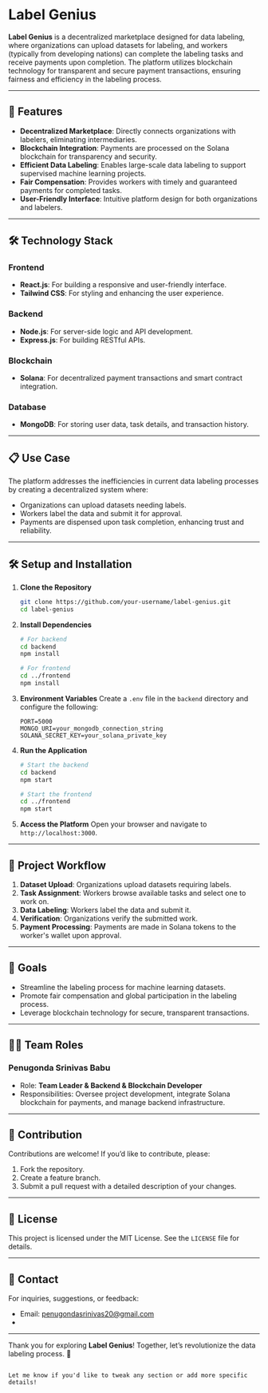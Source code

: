 
# Label Genius

**Label Genius**  is a decentralized marketplace designed for data labeling, where organizations can upload datasets for labeling, and workers (typically from developing nations) can complete the labeling tasks and receive payments upon completion. The platform utilizes blockchain technology for transparent and secure payment transactions, ensuring fairness and efficiency in the labeling process.

---

## 🚀 Features

- **Decentralized Marketplace**: Directly connects organizations with labelers, eliminating intermediaries.
- **Blockchain Integration**: Payments are processed on the Solana blockchain for transparency and security.
- **Efficient Data Labeling**: Enables large-scale data labeling to support supervised machine learning projects.
- **Fair Compensation**: Provides workers with timely and guaranteed payments for completed tasks.
- **User-Friendly Interface**: Intuitive platform design for both organizations and labelers.

---

## 🛠️ Technology Stack

### Frontend
- **React.js**: For building a responsive and user-friendly interface.
- **Tailwind CSS**: For styling and enhancing the user experience.

### Backend
- **Node.js**: For server-side logic and API development.
- **Express.js**: For building RESTful APIs.

### Blockchain
- **Solana**: For decentralized payment transactions and smart contract integration.

### Database
- **MongoDB**: For storing user data, task details, and transaction history.

---

## 📋 Use Case

The platform addresses the inefficiencies in current data labeling processes by creating a decentralized system where:
- Organizations can upload datasets needing labels.
- Workers label the data and submit it for approval.
- Payments are dispensed upon task completion, enhancing trust and reliability.

---

## 🛠️ Setup and Installation

1. **Clone the Repository**
   ```bash
   git clone https://github.com/your-username/label-genius.git
   cd label-genius
   ```

2. **Install Dependencies**
   ```bash
   # For backend
   cd backend
   npm install

   # For frontend
   cd ../frontend
   npm install
   ```

3. **Environment Variables**
   Create a `.env` file in the `backend` directory and configure the following:
   ```env
   PORT=5000
   MONGO_URI=your_mongodb_connection_string
   SOLANA_SECRET_KEY=your_solana_private_key
   ```

4. **Run the Application**
   ```bash
   # Start the backend
   cd backend
   npm start

   # Start the frontend
   cd ../frontend
   npm start
   ```

5. **Access the Platform**
   Open your browser and navigate to `http://localhost:3000`.

---

## 📖 Project Workflow

1. **Dataset Upload**: Organizations upload datasets requiring labels.
2. **Task Assignment**: Workers browse available tasks and select one to work on.
3. **Data Labeling**: Workers label the data and submit it.
4. **Verification**: Organizations verify the submitted work.
5. **Payment Processing**: Payments are made in Solana tokens to the worker's wallet upon approval.

---

## 🎯 Goals

- Streamline the labeling process for machine learning datasets.
- Promote fair compensation and global participation in the labeling process.
- Leverage blockchain technology for secure, transparent transactions.

---

## 👨‍💻 Team Roles

### **Penugonda Srinivas Babu**
- Role: **Team Leader & Backend & Blockchain Developer**
- Responsibilities: Oversee project development, integrate Solana blockchain for payments, and manage backend infrastructure.

---

## 🤝 Contribution

Contributions are welcome! If you’d like to contribute, please:
1. Fork the repository.
2. Create a feature branch.
3. Submit a pull request with a detailed description of your changes.

---

## 📄 License

This project is licensed under the MIT License. See the `LICENSE` file for details.

---

## 📧 Contact

For inquiries, suggestions, or feedback:
- Email: penugondasrinivas20@gmail.com
- 

---

Thank you for exploring **Label Genius**! Together, let’s revolutionize the data labeling process. 🚀
```

Let me know if you'd like to tweak any section or add more specific details!
